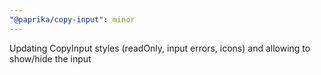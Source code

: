 ```yaml
---
"@paprika/copy-input": minor
---
```


Updating CopyInput styles (readOnly, input errors, icons) and allowing to show/hide the input
